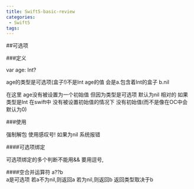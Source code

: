 ```yaml
---
title: Swift5-basic-review
categories:
 - Swift5
tags:
---
```



##可选项


###定义


var age: Int?

age的类型是可选项(盒子!)不是Int
age的值 会是a.包含着Int的盒子 b.nil

在这里 age没有被设置为一个初始值 但因为类型是可选项 默认为nil
相对的 如果类型是Int 在swift中 没有被设置初始值的情况下 没有初始值(而不是像在OC中会默认为0)


###使用

强制解包 使用感叹号!  如果为nil 系统报错

####可选项绑定

可选项绑定的多个判断不能用&&  要用逗号,

####空合并运算符
a??b  
a是可选项
若a不为nil,则返回a  若为nil,则返回b
返回类型取决于b
